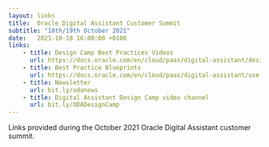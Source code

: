 ```yaml
---
layout: links
title:  Oracle Digital Assistant Customer Summit
subtitle: "18th/19th October 2021"
date:   2021-10-18 16:00:00 +0100
links:
    - title: Design Camp Best Practices Videos
      url: https://docs.oracle.com/en/cloud/paas/digital-assistant/design-camp.html
    - title: Best Practice Blueprints
      url: https://docs.oracle.com/en/cloud/paas/digital-assistant/use-chatbot/preparation-and-best-practices.html
    - title: Newsletter 
      url: bit.ly/odanews
    - title: Digital Assistant Design Camp video channel
      url: bit.ly/ODADesignCamp
---
```

Links provided during the October 2021 Oracle Digital Assistant customer summit.
<!-- All the replays, slides and links provided during the October 2021 Oracle Digital Assistant customer summit will appear here as soon as they are available.

### Replays
* Americas, EMEA : coming soon 
* APAC, India : coming soon

### Slides
* coming soon -->